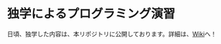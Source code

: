 # 独学によるプログラミング演習

日頃、独学した内容は、本リポジトリに公開しております。詳細は、[Wiki](https://github.com/Tatsukiyoshi/Weekend_Programming/wiki)へ！
